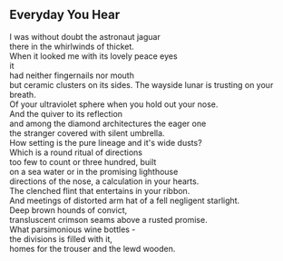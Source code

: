Everyday You Hear
-----------------
I was without doubt the astronaut jaguar  
there in the whirlwinds of thicket.  
When it looked me with its lovely peace eyes  
it  
had neither fingernails nor mouth  
but ceramic clusters on its sides. The wayside lunar is trusting on your breath.  
Of your ultraviolet sphere when you hold out your nose.  
And the quiver to its reflection  
and among the diamond architectures the eager one  
the stranger covered with silent umbrella.  
How setting is the pure lineage and it's wide dusts?  
Which is a round ritual of directions  
too few to count or three hundred, built  
on a sea water or in the promising lighthouse  
directions of the nose, a calculation in your hearts.  
The clenched flint that entertains in your ribbon.  
And meetings of distorted arm hat of a fell negligent starlight.  
Deep brown hounds of convict,  
transluscent crimson seams above a rusted promise.  
What parsimonious wine bottles -  
the divisions is filled with it,  
homes for the trouser and the lewd wooden.  
